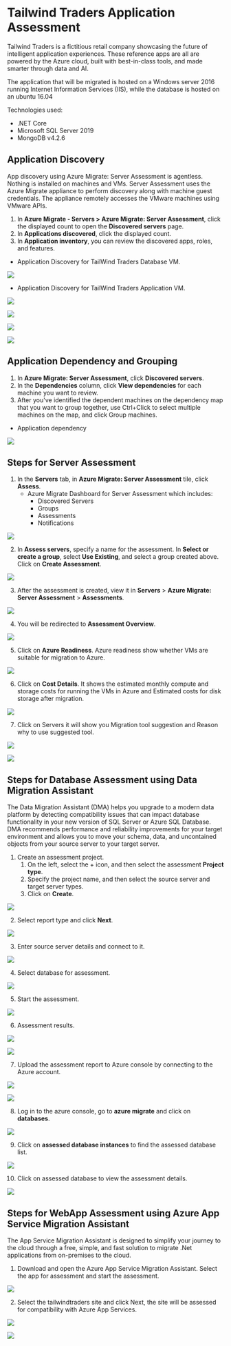 # Tailwind Traders Application Assessment
Tailwind Traders is a fictitious retail company showcasing the future of intelligent application experiences. These reference apps are all are powered by the Azure cloud, built with best-in-class tools, and made smarter through data and AI.

The application that will be migrated is hosted on a Windows server 2016 running Internet Information Services (IIS), while the database is hosted on an ubuntu 16.04

Technologies used:
 - .NET Core
 - Microsoft SQL Server 2019
 - MongoDB v4.2.6

## Application Discovery

App discovery using Azure Migrate: Server Assessment is agentless. Nothing is installed on machines and VMs. Server Assessment uses the Azure Migrate appliance to perform discovery along with machine guest credentials. The appliance remotely accesses the VMware machines using VMware APIs.

1. In **Azure Migrate - Servers > Azure Migrate: Server Assessment**, click the displayed count to open the **Discovered servers** page.
2. In **Applications discovered**, click the displayed count.
3. In **Application inventory**, you can review the discovered apps, roles, and features.

* Application Discovery for TailWind Traders Database VM.

<p><kbd>
  <img src="../images/tailwind-traders/application-discovery-ubuntu.PNG">
</kbd></p>

* Application Discovery for TailWind Traders Application VM.

<p><kbd>
  <img src="../images/tailwind-traders/application-discovery1.PNG">
</kbd></p>

<p><kbd>
  <img src="../images/tailwind-traders/application-discovery2.PNG">
</kbd></p>

<p><kbd>
  <img src="../images/tailwind-traders/application-discovery3.PNG">
</kbd></p>

<p><kbd>
  <img src="../images/tailwind-traders/application-discovery4.PNG">
</kbd></p>

## Application Dependency and Grouping

1. In **Azure Migrate: Server Assessment**, click **Discovered servers**.
2. In the **Dependencies** column, click **View dependencies** for each machine you want to review.
3. After you've identified the dependent machines on the dependency map that you want to group together, use Ctrl+Click to select multiple machines on the map, and click Group machines.

* Application dependency

<p><kbd>
  <img src="../images/tailwind-traders/application-dependency.PNG">
</kbd></p>

## Steps for Server Assessment
1. In the **Servers** tab, in **Azure Migrate: Server Assessment** tile, click **Assess**.
    - Azure Migrate Dashboard for Server Assessment which includes:
        - Discovered Servers
        - Groups
        - Assessments
        - Notifications

<p><kbd>
  <img src="../images/tailwind-traders/assessment.PNG">
</kbd></p>

2. In **Assess servers**, specify a name for the assessment. In **Select or create a group**, select **Use Existing**, and select a group created above. Click on **Create Assessment**.

<p><kbd>
  <img src="../images/tailwind-traders/assessment2.PNG">
</kbd></p>

3. After the assessment is created, view it in **Servers** > **Azure Migrate: Server Assessment** > **Assessments**.

<p><kbd>
  <img src="../images/tailwind-traders/assessment3.PNG">
</kbd></p>

4. You will be redirected to **Assessment Overview**.

<p><kbd>
  <img src="../images/tailwind-traders/server-assessment-3-new.PNG">
</kbd></p>

5. Click on **Azure Readiness**.
Azure readiness show whether VMs are suitable for migration to Azure.

<p><kbd>
  <img src="../images/tailwind-traders/server-assessment-4-new.PNG">
</kbd></p>

6. Click on **Cost Details**.
It shows the estimated monthly compute and storage costs for running the VMs in Azure and Estimated costs for disk storage after migration.

<p><kbd>
  <img src="../images/tailwind-traders/server-assessment-5-new.PNG">
</kbd></p>

7. Click on Servers it will show you Migration tool suggestion and Reason why to use suggested tool.

<p><kbd>
  <img src="../images/tailwind-traders/server-assessment-6-new.PNG">
</kbd></p>

<p><kbd>
  <img src="../images/tailwind-traders/server-assessment-7-new.PNG">
</kbd></p>

## Steps for Database Assessment using Data Migration Assistant

The Data Migration Assistant (DMA) helps you upgrade to a modern data platform by detecting compatibility issues that can impact database functionality in your new version of SQL Server or Azure SQL Database. DMA recommends performance and reliability improvements for your target environment and allows you to move your schema, data, and uncontained objects from your source server to your target server.

1. Create an assessment project.
   1.  On the left, select the + icon, and then select the assessment **Project type**.
   2. Specify the project name, and then select the source server and target server types.
   3. Click on **Create**.

<p><kbd>
  <img src="../images/tailwind-traders/tailwind-dma1.PNG">
</kbd></p>

2. Select report type and click **Next**.

<p><kbd>
  <img src="../images/tailwind-traders/tailwind-dma2.PNG">
</kbd></p>

3. Enter source server details and connect to it.

<p><kbd>
  <img src="../images/tailwind-traders/tailwind-dma3.PNG">
</kbd></p>

4. Select database for assessment.

<p><kbd>
  <img src="../images/tailwind-traders/tailwind-dma4.PNG">
</kbd></p>

5. Start the assessment.

<p><kbd>
  <img src="../images/tailwind-traders/tailwind-dma5.PNG">
</kbd></p>

6. Assessment results.

<p><kbd>
  <img src="../images/tailwind-traders/tailwind-dma6.PNG">
</kbd></p>

<p><kbd>
  <img src="../images/tailwind-traders/tailwind-dma7.PNG">
</kbd></p>

7. Upload the assessment report to Azure console by connecting to the Azure account.

<p><kbd>
  <img src="../images/tailwind-traders/tailwind-dma8.PNG">
</kbd></p>

<p><kbd>
  <img src="../images/tailwind-traders/tailwind-dma9.PNG">
</kbd></p>

8. Log in to the azure console, go to **azure migrate** and click on **databases**.

<p><kbd>
  <img src="../images/tailwind-traders/tailwind-dma10.PNG">
</kbd></p>

9. Click on **assessed database instances** to find the assessed database list.

<p><kbd>
  <img src="../images/tailwind-traders/tailwind-dma11.PNG">
</kbd></p>

10. Click on assessed database to view the assessment details.

<p><kbd>
  <img src="../images/tailwind-traders/tailwind-dma12.PNG">
</kbd></p>

## Steps for WebApp Assessment using Azure App Service Migration Assistant

The App Service Migration Assistant is designed to simplify your journey to the cloud through a free, simple, and fast solution to migrate .Net applications from on-premises to the cloud.

1. Download and open the Azure App Service Migration Assistant. Select the app for assessment and start the assessment.

<p><kbd>
  <img src="../images/tailwind-traders/app-assessment1.PNG">
</kbd></p>

2. Select the tailwindtraders site and click Next, the site will be assessed for compatibility with Azure App Services.

<p><kbd>
  <img src="../images/tailwind-traders/app-assessment2.PNG">
</kbd></p>
<p><kbd>
  <img src="../images/tailwind-traders/app-assessment7.PNG">
</kbd></p>
